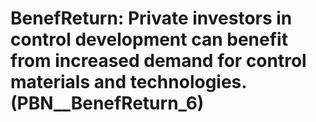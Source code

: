 # BenefReturn: __Private investors in control development can benefit from increased demand for control materials and technologies.__ (PBN__BenefReturn_6)

